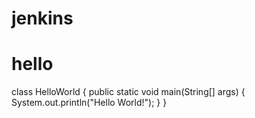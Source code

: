 # jenkins
# hello

class HelloWorld {
    public static void main(String[] args) {
        System.out.println("Hello World!");
    }
}
